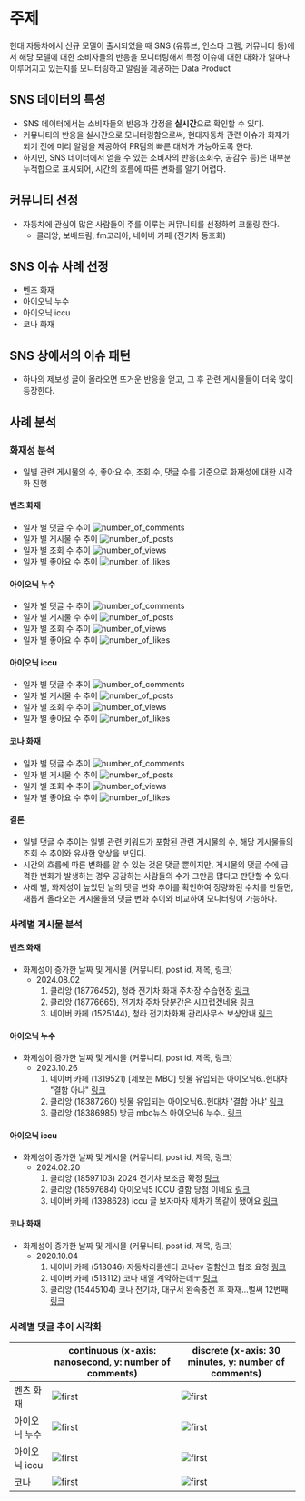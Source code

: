 # 주제
현대 자동차에서 신규 모델이 출시되었을 때 SNS (유튜브, 인스타 그램, 커뮤니티 등)에서 해당 모델에 대한 소비자들의 반응을 모니터링해서 특정 이슈에 대한 대화가 얼마나 이루어지고 있는지를 모니터링하고 알림을 제공하는 Data Product

## SNS 데이터의 특성
- SNS 데이터에서는 소비자들의 반응과 감정을 **실시간**으로 확인할 수 있다.
- 커뮤니티의 반응을 실시간으로 모니터링함으로써, 현대자동차 관련 이슈가 화재가 되기 전에 미리 알람을 제공하여 PR팀의 빠른 대처가 가능하도록 한다. 
- 하지만, SNS 데이터에서 얻을 수 있는 소비자의 반응(조회수, 공감수 등)은 대부분 누적합으로 표시되어, 시간의 흐름에 따른 변화를 알기 어렵다.

## 커뮤니티 선정
- 자동차에 관심이 많은 사람들이 주를 이루는 커뮤니티를 선정하여 크롤링 한다.
    - 클리앙, 보배드림, fm코리아, 네이버 카페 (전기차 동호회)

## SNS 이슈 사례 선정
- 벤츠 화재
- 아이오닉 누수
- 아이오닉 iccu
- 코나 화재

## SNS 상에서의 이슈 패턴
- 하나의 제보성 글이 올라오면 뜨거운 반응을 얻고, 그 후 관련 게시물들이 더욱 많이 등장한다.

## 사례 분석
### 화재성 분석
- 일별 관련 게시물의 수, 좋아요 수, 조회 수, 댓글 수를 기준으로 화재성에 대한 시각화 진행

#### 벤츠 화재
- 일자 별 댓글 수 추이
![number_of_comments](https://github.com/user-attachments/assets/b27bb594-9bde-46f7-8e9e-0d13524bc6c6)
- 일자 별 게시물 수 추이
![number_of_posts](https://github.com/user-attachments/assets/5612b55e-610f-41ef-bb69-40e54a3a2c37)
- 일자 별 조회 수 추이
![number_of_views](https://github.com/user-attachments/assets/989892a0-170d-4282-9bff-94bb2817e0bc)
- 일자 별 좋아요 수 추이
![number_of_likes](https://github.com/user-attachments/assets/537518eb-4f9e-4c7d-adab-3edfd7cd21de)

#### 아이오닉 누수
- 일자 별 댓글 수 추이
![number_of_comments](https://github.com/user-attachments/assets/a2e777d1-09e4-447e-adc4-4a9aea0f2ad5)
- 일자 별 게시물 수 추이
![number_of_posts](https://github.com/user-attachments/assets/37507730-b4cb-4216-be59-af2d5e67e2f3)
- 일자 별 조회 수 추이
![number_of_views](https://github.com/user-attachments/assets/6cfebae4-3488-4e76-b033-14c5483debbd)
- 일자 별 좋아요 수 추이
![number_of_likes](https://github.com/user-attachments/assets/66fe35a2-0cfa-458c-bd6d-f1f076fa0d3b)

#### 아이오닉 iccu
- 일자 별 댓글 수 추이
![number_of_comments](https://github.com/user-attachments/assets/1dedb9e1-e914-4530-8997-1e337b96a45f)
- 일자 별 게시물 수 추이
![number_of_posts](https://github.com/user-attachments/assets/2000a0f2-1de2-40e0-8d33-44750283e2b3)
- 일자 별 조회 수 추이
![number_of_views](https://github.com/user-attachments/assets/4b125dc2-c34d-418c-a851-fe35cd506354)
- 일자 별 좋아요 수 추이
![number_of_likes](https://github.com/user-attachments/assets/b74dcf6c-4679-4f65-82bb-09b6b6ab0363)

#### 코나 화재
- 일자 별 댓글 수 추이
![number_of_comments](https://github.com/user-attachments/assets/0660b99a-65e9-4225-8be6-2217aa2f5b03)
- 일자 별 게시물 수 추이
![number_of_posts](https://github.com/user-attachments/assets/04707d75-19d9-4c4a-bd31-ca8b362225ab)
- 일자 별 조회 수 추이
![number_of_views](https://github.com/user-attachments/assets/4a8ce368-5ab8-4de7-8380-38ee9dfb153f)
- 일자 별 좋아요 수 추이
![number_of_likes](https://github.com/user-attachments/assets/cb8bbe2c-0d8f-4011-b877-56505f6cf6eb)

#### 결론
- 일별 댓글 수 추이는 일별 관련 키워드가 포함된 관련 게시물의 수, 해당 게시물들의 조회 수 추이와 유사한 양상을 보인다.
- 시간의 흐름에 따른 변화를 알 수 있는 것은 댓글 뿐이지만, 게시물의 댓글 수에 급격한 변화가 발생하는 경우 공감하는 사람들의 수가 그만큼 많다고 판단할 수 있다.
- 사례 별, 화제성이 높았던 날의 댓글 변화 추이를 확인하여 정량화된 수치를 만들면, 새롭게 올라오는 게시물들의 댓글 변화 추이와 비교하여 모니터링이 가능하다.

### 사례별 게시물 분석
#### 벤츠 화재
- 화제성이 증가한 날짜 및 게시물 (커뮤니티, post id, 제목, 링크)
    - 2024.08.02 
        1. 클리앙 (18776452), 청라 전기차 화재 주차장 수습현장 [링크](https://www.clien.net/service/board/cm_car/18776452?combine=true&q=%EB%B2%A4%EC%B8%A0+%ED%99%94%EC%9E%AC&p=3&sort=recency&boardCd=&isBoard=false)
        2. 클리앙 (18776665), 전기차 주차 당분간은 시끄럽겠네용 [링크](https://www.clien.net/service/board/cm_car/18776665?combine=true&q=%EB%B2%A4%EC%B8%A0+%ED%99%94%EC%9E%AC&p=3&sort=recency&boardCd=&isBoard=false)
        3. 네이버 카페 (1525144), 청라 전기차화재 관리사무소 보상안내 [링크](https://cafe.naver.com/ca-fe/ArticleRead.nhn?clubid=21771803&page=16&userDisplay=50&inCafeSearch=true&searchBy=0&query=%EB%B2%A4%EC%B8%A0+%ED%99%94%EC%9E%AC&includeAll=&exclude=&include=&exact=&searchdate=2024-08-012024-08-30&media=0&sortBy=date&articleid=1525144&referrerAllArticles=true)
    
#### 아이오닉 누수
- 화제성이 증가한 날짜 및 게시물 (커뮤니티, post id, 제목, 링크)
    - 2023.10.26
        1. 네이버 카페 (1319521) [제보는 MBC] 빗물 유입되는 아이오닉6‥현대차 "결함 아냐" [링크](https://cafe.naver.com/ca-fe/ArticleRead.nhn?clubid=21771803&page=4&userDisplay=50&inCafeSearch=true&searchBy=0&query=%EC%95%84%EC%9D%B4%EC%98%A4%EB%8B%89+%EB%88%84%EC%88%98&includeAll=&exclude=&include=&exact=&searchdate=2023-08-312024-02-29&media=0&sortBy=date&articleid=1319521&referrerAllArticles=true)
        2. 클리앙 (18387260) 빗물 유입되는 아이오닉6‥현대차 '결함 아냐' [링크](https://www.clien.net/service/board/park/18387260?combine=true&q=%EC%95%84%EC%9D%B4%EC%98%A4%EB%8B%89+%EB%88%84%EC%88%98&p=1&sort=recency&boardCd=&isBoard=false)
        3. 클리앙 (18386985) 방금 mbc뉴스 아이오닉6 누수.. [링크](https://www.clien.net/service/board/park/18386985?combine=true&q=%EC%95%84%EC%9D%B4%EC%98%A4%EB%8B%89+%EB%88%84%EC%88%98&p=1&sort=recency&boardCd=&isBoard=false)

#### 아이오닉 iccu
- 화제성이 증가한 날짜 및 게시물 (커뮤니티, post id, 제목, 링크)
    - 2024.02.20
        1. 클리앙 (18597103) 2024 전기차 보조금 확정 [링크](https://www.clien.net/service/board/park/18597103?combine=true&q=%EC%95%84%EC%9D%B4%EC%98%A4%EB%8B%89+iccu&p=8&sort=recency&boardCd=&isBoard=false)
        2. 클리앙 (18597684) 아이오닉5 ICCU 결함 당첨 이네요 [링크](https://www.clien.net/service/board/cm_car/18597684?combine=true&q=%EC%95%84%EC%9D%B4%EC%98%A4%EB%8B%89+iccu&p=7&sort=recency&boardCd=&isBoard=false)
        3. 네이버 카페 (1398628) iccu 글 보자마자 제차가 똑같이 됐어요 [링크](https://cafe.naver.com/ca-fe/ArticleRead.nhn?clubid=21771803&page=2&userDisplay=50&inCafeSearch=true&searchBy=0&query=%EC%95%84%EC%9D%B4%EC%98%A4%EB%8B%89+iccu&includeAll=&exclude=&include=&exact=&searchdate=2023-08-312024-02-29&media=0&sortBy=date&articleid=1398628&referrerAllArticles=true)

#### 코나 화재
- 화제성이 증가한 날짜 및 게시물 (커뮤니티, post id, 제목, 링크)
    - 2020.10.04
        1. 네이버 카페 (513046) 자동차리콜센터 코나ev 결함신고 협조 요청 [링크](https://cafe.naver.com/ca-fe/ArticleRead.nhn?clubid=21771803&page=27&userDisplay=50&inCafeSearch=true&searchBy=0&query=%EC%BD%94%EB%82%98+%ED%99%94%EC%9E%AC&includeAll=&exclude=&include=&exact=&searchdate=2020-07-312021-01-31&media=0&sortBy=date&articleid=513046&referrerAllArticles=true)
        2. 네이버 카페 (513112) 코나 내일 계약하는데ㅜ [링크](https://cafe.naver.com/ca-fe/ArticleRead.nhn?clubid=21771803&page=27&userDisplay=50&inCafeSearch=true&searchBy=0&query=%EC%BD%94%EB%82%98+%ED%99%94%EC%9E%AC&includeAll=&exclude=&include=&exact=&searchdate=2020-07-312021-01-31&media=0&sortBy=date&articleid=513112&referrerAllArticles=true)
        3. 클리앙 (15445104) 코나 전기차, 대구서 완속충전 후 화재...벌써 12번째 [링크](https://www.clien.net/service/board/cm_car/15445104?combine=true&q=%EC%BD%94%EB%82%98+%ED%99%94%EC%9E%AC&p=25&sort=recency&boardCd=&isBoard=false)

### 사례별 댓글 추이 시각화
| |continuous (x-axis: nanosecond, y: number of comments) | discrete (x-axis: 30 minutes, y: number of comments)|
|--|--|--|
|벤츠 화재|![first](https://github.com/user-attachments/assets/22f33706-a26d-4d20-a07d-9871576e9b50)|![first](https://github.com/user-attachments/assets/ecf5b98e-ed05-4408-b45c-0d48d4d50fb2)|
|아이오닉 누수|![first](https://github.com/user-attachments/assets/33c26949-3d25-4a57-9f39-fb11cc12e56d)|![first](https://github.com/user-attachments/assets/b7e8d233-0281-4270-bae9-6d13f11e4b0f)|
|아이오닉 iccu|![first](https://github.com/user-attachments/assets/9d21457c-9700-4546-9efc-1acda4066148)|![first](https://github.com/user-attachments/assets/9ccdd16b-1000-4e61-8426-306c3c3c6ca2)|
|코나|![first](https://github.com/user-attachments/assets/b0662d39-7941-4145-8ff5-92816b74212a)|![first](https://github.com/user-attachments/assets/01c44408-ffdb-48e1-b6a3-f6ccb20a7878)|